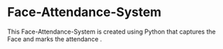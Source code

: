 # Face-Attendance-System
This Face-Attendance-System is created using Python that captures the Face and marks the attendance .
